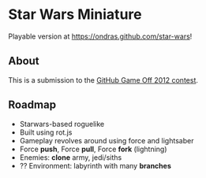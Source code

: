 # Star Wars Miniature

Playable version at https://ondras.github.com/star-wars!

## About

This is a submission to the [GitHub Game Off 2012 contest](https://github.com/blog/1303-github-game-off).

## Roadmap

* Starwars-based roguelike
* Built using rot.js
* Gameplay revolves around using force and lightsaber
* Force **push**, Force **pull**, Force **fork** (lightning)
* Enemies: **clone** army, jedi/siths
* ?? Environment: labyrinth with many **branches**
